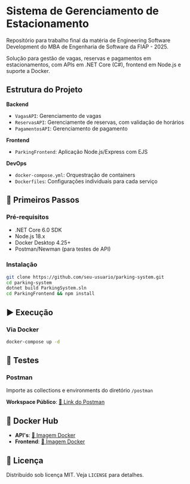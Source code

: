 

# Sistema de Gerenciamento de Estacionamento  

Repositório para trabalho final da matéria de Engineering Software Development do MBA de Engenharia de Software da FIAP - 2025.

Solução para gestão de vagas, reservas e pagamentos em estacionamentos, com APIs em .NET Core (C#), frontend em Node.js e suporte a Docker.  

## Estrutura do Projeto  
**Backend**  
- `VagasAPI`: Gerenciamento de vagas  
- `ReservasAPI`: Gerenciamente de reservas, com validação de horários  
- `PagamentosAPI`: Gerenciamento de pagamento  

**Frontend**  
- `ParkingFrontend`: Aplicação Node.js/Express com EJS  

**DevOps**  
- `docker-compose.yml`: Orquestração de containers  
- `Dockerfiles`: Configurações individuais para cada serviço  

## 🚀 Primeiros Passos  

### Pré-requisitos  
- .NET Core 6.0 SDK  
- Node.js 18.x  
- Docker Desktop 4.25+  
- Postman/Newman (para testes de API)  

### Instalação  
```bash
git clone https://github.com/seu-usuario/parking-system.git
cd parking-system
dotnet build ParkingSystem.sln
cd ParkingFrontend && npm install
```

## ▶️ Execução  

### Via Docker  
```bash
docker-compose up -d
```

## 🧪 Testes  

### Postman  
Importe as collections e environments do diretório `/postman`  

**Workspace Público**: [🔗 Link do Postman](https://www.postman.com/smart-park-7334/fiap-95aoj/overview)  

## 🐳 Docker Hub  
- **API's**: [🔗 Imagem Docker](https://hub.docker.com/r/thomasweyand/fiap_95aoj_smart_park-backend) 
- **Frontend**: [🔗 Imagem Docker](https://hub.docker.com/r/thomasweyand/fiap_95aoj_smart_park-frontend) 


## 📄 Licença  
Distribuído sob licença MIT. Veja `LICENSE` para detalhes.
